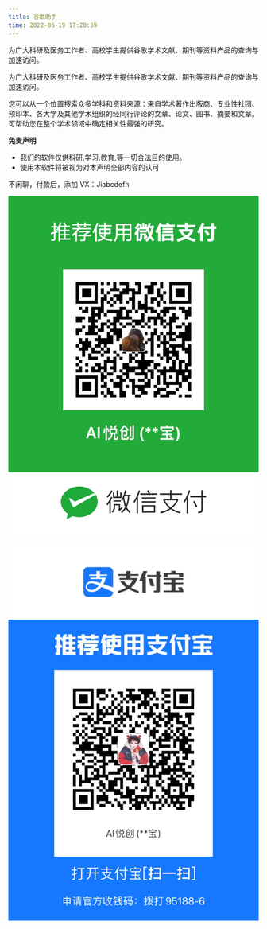 ```yaml
---
title: 谷歌助手
time: 2022-06-19 17:20:59
---
```


为广大科研及医务工作者、高校学生提供谷歌学术文献、期刊等资料产品的查询与加速访问。

为广大科研及医务工作者、高校学生提供谷歌学术文献、期刊等资料产品的查询与加速访问。

您可以从一个位置搜索众多学科和资料来源：来自学术著作出版商、专业性社团、预印本、各大学及其他学术组织的经同行评论的文章、论文、图书、摘要和文章。可帮助您在整个学术领域中确定相关性最强的研究。

**免责声明**

- 我们的软件仅供科研,学习,教育,等一切合法目的使用。
- 使用本软件将被视为对本声明全部内容的认可

不闲聊，付款后，添加 VX：Jiabcdefh



![](./vpn.assets/01.jpg)

![](./vpn.assets/02.jpg)
